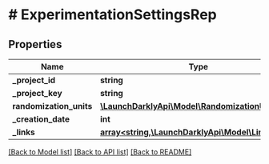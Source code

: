 # # ExperimentationSettingsRep

## Properties

Name | Type | Description | Notes
------------ | ------------- | ------------- | -------------
**_project_id** | **string** |  | [optional]
**_project_key** | **string** |  | [optional]
**randomization_units** | [**\LaunchDarklyApi\Model\RandomizationUnitRep[]**](RandomizationUnitRep.md) |  | [optional]
**_creation_date** | **int** |  | [optional]
**_links** | [**array<string,\LaunchDarklyApi\Model\Link>**](Link.md) |  | [optional]

[[Back to Model list]](../../README.md#models) [[Back to API list]](../../README.md#endpoints) [[Back to README]](../../README.md)
